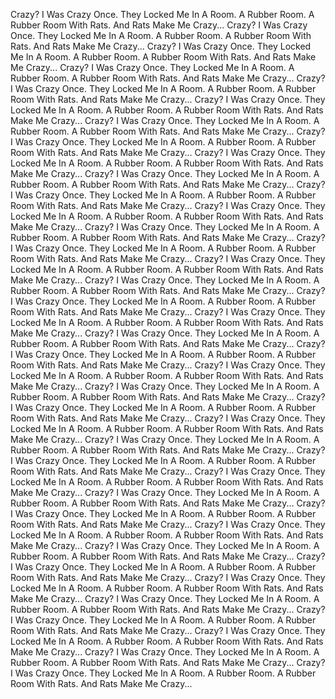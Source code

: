 Crazy? I Was Crazy Once. They Locked Me In A Room. A Rubber Room. A Rubber Room With Rats. And Rats Make Me Crazy...
Crazy? I Was Crazy Once. They Locked Me In A Room. A Rubber Room. A Rubber Room With Rats. And Rats Make Me Crazy...
Crazy? I Was Crazy Once. They Locked Me In A Room. A Rubber Room. A Rubber Room With Rats. And Rats Make Me Crazy...
Crazy? I Was Crazy Once. They Locked Me In A Room. A Rubber Room. A Rubber Room With Rats. And Rats Make Me Crazy...
Crazy? I Was Crazy Once. They Locked Me In A Room. A Rubber Room. A Rubber Room With Rats. And Rats Make Me Crazy...
Crazy? I Was Crazy Once. They Locked Me In A Room. A Rubber Room. A Rubber Room With Rats. And Rats Make Me Crazy...
Crazy? I Was Crazy Once. They Locked Me In A Room. A Rubber Room. A Rubber Room With Rats. And Rats Make Me Crazy...
Crazy? I Was Crazy Once. They Locked Me In A Room. A Rubber Room. A Rubber Room With Rats. And Rats Make Me Crazy...
Crazy? I Was Crazy Once. They Locked Me In A Room. A Rubber Room. A Rubber Room With Rats. And Rats Make Me Crazy...
Crazy? I Was Crazy Once. They Locked Me In A Room. A Rubber Room. A Rubber Room With Rats. And Rats Make Me Crazy...
Crazy? I Was Crazy Once. They Locked Me In A Room. A Rubber Room. A Rubber Room With Rats. And Rats Make Me Crazy...
Crazy? I Was Crazy Once. They Locked Me In A Room. A Rubber Room. A Rubber Room With Rats. And Rats Make Me Crazy...
Crazy? I Was Crazy Once. They Locked Me In A Room. A Rubber Room. A Rubber Room With Rats. And Rats Make Me Crazy...
Crazy? I Was Crazy Once. They Locked Me In A Room. A Rubber Room. A Rubber Room With Rats. And Rats Make Me Crazy...
Crazy? I Was Crazy Once. They Locked Me In A Room. A Rubber Room. A Rubber Room With Rats. And Rats Make Me Crazy...
Crazy? I Was Crazy Once. They Locked Me In A Room. A Rubber Room. A Rubber Room With Rats. And Rats Make Me Crazy...
Crazy? I Was Crazy Once. They Locked Me In A Room. A Rubber Room. A Rubber Room With Rats. And Rats Make Me Crazy...
Crazy? I Was Crazy Once. They Locked Me In A Room. A Rubber Room. A Rubber Room With Rats. And Rats Make Me Crazy...
Crazy? I Was Crazy Once. They Locked Me In A Room. A Rubber Room. A Rubber Room With Rats. And Rats Make Me Crazy...
Crazy? I Was Crazy Once. They Locked Me In A Room. A Rubber Room. A Rubber Room With Rats. And Rats Make Me Crazy...
Crazy? I Was Crazy Once. They Locked Me In A Room. A Rubber Room. A Rubber Room With Rats. And Rats Make Me Crazy...
Crazy? I Was Crazy Once. They Locked Me In A Room. A Rubber Room. A Rubber Room With Rats. And Rats Make Me Crazy...
Crazy? I Was Crazy Once. They Locked Me In A Room. A Rubber Room. A Rubber Room With Rats. And Rats Make Me Crazy...
Crazy? I Was Crazy Once. They Locked Me In A Room. A Rubber Room. A Rubber Room With Rats. And Rats Make Me Crazy...
Crazy? I Was Crazy Once. They Locked Me In A Room. A Rubber Room. A Rubber Room With Rats. And Rats Make Me Crazy...
Crazy? I Was Crazy Once. They Locked Me In A Room. A Rubber Room. A Rubber Room With Rats. And Rats Make Me Crazy...
Crazy? I Was Crazy Once. They Locked Me In A Room. A Rubber Room. A Rubber Room With Rats. And Rats Make Me Crazy...
Crazy? I Was Crazy Once. They Locked Me In A Room. A Rubber Room. A Rubber Room With Rats. And Rats Make Me Crazy...
Crazy? I Was Crazy Once. They Locked Me In A Room. A Rubber Room. A Rubber Room With Rats. And Rats Make Me Crazy...
Crazy? I Was Crazy Once. They Locked Me In A Room. A Rubber Room. A Rubber Room With Rats. And Rats Make Me Crazy...
Crazy? I Was Crazy Once. They Locked Me In A Room. A Rubber Room. A Rubber Room With Rats. And Rats Make Me Crazy...
Crazy? I Was Crazy Once. They Locked Me In A Room. A Rubber Room. A Rubber Room With Rats. And Rats Make Me Crazy...
Crazy? I Was Crazy Once. They Locked Me In A Room. A Rubber Room. A Rubber Room With Rats. And Rats Make Me Crazy...
Crazy? I Was Crazy Once. They Locked Me In A Room. A Rubber Room. A Rubber Room With Rats. And Rats Make Me Crazy...
Crazy? I Was Crazy Once. They Locked Me In A Room. A Rubber Room. A Rubber Room With Rats. And Rats Make Me Crazy...
Crazy? I Was Crazy Once. They Locked Me In A Room. A Rubber Room. A Rubber Room With Rats. And Rats Make Me Crazy...
Crazy? I Was Crazy Once. They Locked Me In A Room. A Rubber Room. A Rubber Room With Rats. And Rats Make Me Crazy...
Crazy? I Was Crazy Once. They Locked Me In A Room. A Rubber Room. A Rubber Room With Rats. And Rats Make Me Crazy...

